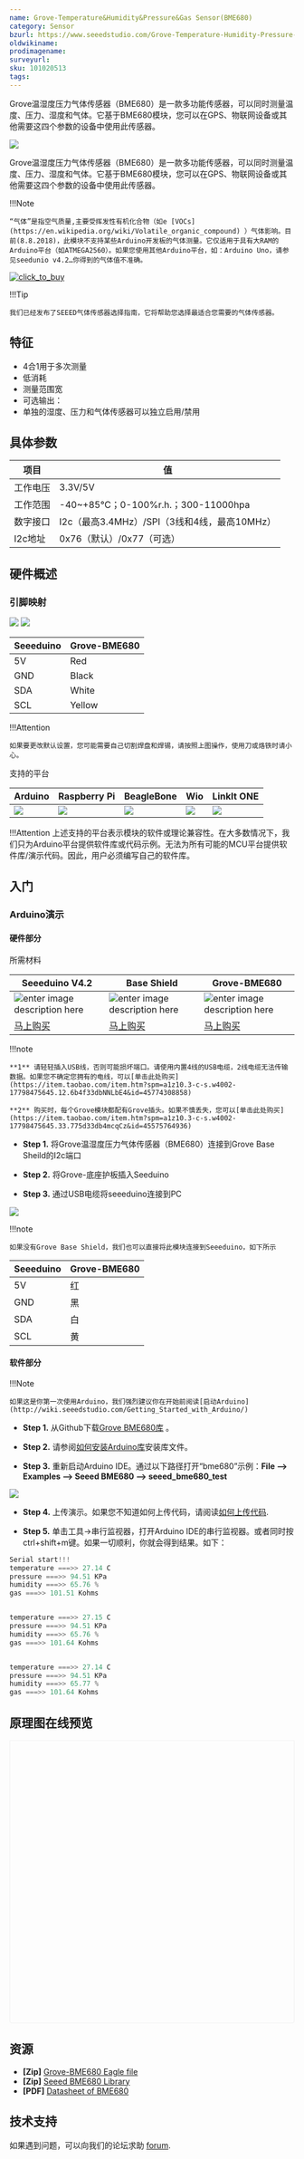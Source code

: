 ```yaml
---
name: Grove-Temperature&Humidity&Pressure&Gas Sensor(BME680)
category: Sensor
bzurl: https://www.seeedstudio.com/Grove-Temperature-Humidity-Pressure-and-Gas-Sensor-BME680.html
oldwikiname: 
prodimagename:
surveyurl: 
sku: 101020513
tags: 
---
```


Grove温湿度压力气体传感器（BME680）是一款多功能传感器，可以同时测量温度、压力、湿度和气体。它基于BME680模块，您可以在GPS、物联网设备或其他需要这四个参数的设备中使用此传感器。
  
![](https://github.com/SeeedDocument/Grove-Temperature-Humidity-Pressure-Gas-Sensor_BME680/raw/master/img/main.jpg)

Grove温湿度压力气体传感器（BME680）是一款多功能传感器，可以同时测量温度、压力、湿度和气体。它基于BME680模块，您可以在GPS、物联网设备或其他需要这四个参数的设备中使用此传感器。

!!!Note

    “气体”是指空气质量,主要受挥发性有机化合物（如e [VOCs](https://en.wikipedia.org/wiki/Volatile_organic_compound) ）气体影响。目前(8.8.2018)，此模块不支持某些Arduino开发板的气体测量。它仅适用于具有大RAM的Arduino平台（如ATMEGA2560）。如果您使用其他Arduino平台，如：Arduino Uno，请参见seedunio v4.2…你得到的气体值不准确。

[![click_to_buy](https://github.com/SeeedDocument/wiki_chinese/raw/master/docs/images/click_to_buy.PNG)](https://www.seeedstudio.com/Grove-Temperature%2C-Humidity%2C-Pressure-and-Gas-Sensor-(BME680)-p-3109.html)

!!!Tip

    我们已经发布了SEEED气体传感器选择指南，它将帮助您选择最适合您需要的气体传感器。

## 特征

- 4合1用于多次测量
- 低消耗
- 测量范围宽
- 可选输出：
- 单独的湿度、压力和气体传感器可以独立启用/禁用

## 具体参数

|项目|值
|----|----|
|工作电压|3.3V/5V
|工作范围|-40~+85℃；0-100%r.h.；300-11000hpa
|数字接口|I2c（最高3.4MHz）/SPI（3线和4线，最高10MHz）
|I2c地址|0x76（默认）/0x77（可选）

## 硬件概述

### 引脚映射

![](https://github.com/SeeedDocument/Grove-Temperature-Humidity-Pressure-Gas-Sensor_BME680/raw/master/img/pin_map.jpg)
![](https://github.com/SeeedDocument/Grove-Temperature-Humidity-Pressure-Gas-Sensor_BME680/raw/master/img/pin_map_back.jpg)

Seeeduino|Grove-BME680
----|----
5V| Red
GND |Black
SDA|White
SCL |Yellow

!!!Attention

    如果要更改默认设置，您可能需要自己切割焊盘和焊锡，请按照上图操作，使用刀或烙铁时请小心。

支持的平台

| Arduino                                                                                             | Raspberry Pi                                                                                             | BeagleBone                                                                                      | Wio                                                                                               | LinkIt ONE                                                                                         |
|-----------------------------------------------------------------------------------------------------|----------------------------------------------------------------------------------------------------------|-------------------------------------------------------------------------------------------------|---------------------------------------------------------------------------------------------------|----------------------------------------------------------------------------------------------------|
| ![](https://raw.githubusercontent.com/SeeedDocument/wiki_english/master/docs/images/arduino_logo.jpg) | ![](https://raw.githubusercontent.com/SeeedDocument/wiki_english/master/docs/images/raspberry_pi_logo_n.jpg) | ![](https://raw.githubusercontent.com/SeeedDocument/wiki_english/master/docs/images/bbg_logo_n.jpg) | ![](https://raw.githubusercontent.com/SeeedDocument/wiki_english/master/docs/images/wio_logo_n.jpg) | ![](https://raw.githubusercontent.com/SeeedDocument/wiki_english/master/docs/images/linkit_logo_n.jpg) |

!!!Attention
    上述支持的平台表示模块的软件或理论兼容性。在大多数情况下，我们只为Arduino平台提供软件库或代码示例。无法为所有可能的MCU平台提供软件库/演示代码。因此，用户必须编写自己的软件库。

## 入门

### Arduino演示

#### 硬件部分

所需材料

| Seeeduino V4.2 | Base Shield| Grove-BME680 |
|--------------|-------------|-----------------|
|![enter image description here](https://raw.githubusercontent.com/SeeedDocument/Grove_Light_Sensor/master/images/gs_1.jpg)|![enter image description here](https://raw.githubusercontent.com/SeeedDocument/Grove_Light_Sensor/master/images/gs_4.jpg)|![enter image description here](https://github.com/SeeedDocument/Grove-Temperature-Humidity-Pressure-Gas-Sensor_BME680/raw/master/img/thumbnail.jpg)|
|[马上购买](https://item.taobao.com/item.htm?spm=a1z10.3-c.w4002-11172317909.9.3ff19e11rndqnS&id=45721222112)|[马上购买](https://item.taobao.com/item.htm?spm=a1z10.3-c.w4002-11172317909.13.3ff19e11ek83a4&id=45754325612)|[马上购买](https://www.seeedstudio.com/Grove-Temperature%2C-Humidity%2C-Pressure-and-Gas-Sensor-(BME680)-p-3109.html)|

!!!note

    **1** 请轻轻插入USB线，否则可能损坏端口。请使用内置4线的USB电缆，2线电缆无法传输数据。如果您不确定您拥有的电线，可以[单击此处购买](https://item.taobao.com/item.htm?spm=a1z10.3-c-s.w4002-17798475645.12.6b4f33dbNNLbE4&id=45774308858)

    **2** 购买时，每个Grove模块都配有Grove插头。如果不慎丢失，您可以[单击此处购买](https://item.taobao.com/item.htm?spm=a1z10.3-c-s.w4002-17798475645.33.775d33db4mcqCz&id=45575764936)

- **Step 1.** 将Grove温湿度压力气体传感器（BME680）连接到Grove Base Sheild的I2c端口

- **Step 2.** 将Grove-底座护板插入Seeduino

- **Step 3.** 通过USB电缆将seeeduino连接到PC

![](https://github.com/SeeedDocument/Grove-Temperature-Humidity-Pressure-Gas-Sensor_BME680/raw/master/img/7.jpg)

!!!note

    如果没有Grove Base Shield，我们也可以直接将此模块连接到Seeeduino，如下所示

| Seeeduino     |  Grove-BME680           |
|---------------|-------------------------|
| 5V            | 红                     |
| GND           | 黑                  |
| SDA           | 白                   |
| SCL           | 黄                 |

#### 软件部分

!!!Note

    如果这是你第一次使用Arduino，我们强烈建议你在开始前阅读[启动Arduino](http://wiki.seeedstudio.com/Getting_Started_with_Arduino/)

- **Step 1.** 从Github下载[Grove BME680库](https://github.com/Seeed-Studio/Seeed_BME680) 。

- **Step 2.**  请参阅[如何安装Arduino库](http://wiki.seeedstudio.com/cn/How_to_install_Arduino_Library/)安装库文件。

- **Step 3.** 重新启动Arduino IDE。通过以下路径打开“bme680”示例：**File --> Examples --> Seeed BME680 --> seeed_bme680_test**

![](https://github.com/SeeedDocument/Grove-Temperature-Humidity-Pressure-Gas-Sensor_BME680/raw/master/img/demo_path.jpg)

- **Step 4.** 上传演示。如果您不知道如何上传代码，请阅读[如何上传代码](http://wiki.seeedstudio.com/cn/Upload_Code/).

- **Step 5.** 单击工具->串行监视器，打开Arduino IDE的串行监视器。或者同时按ctrl+shift+m键。如果一切顺利，你就会得到结果。如下：

```c
Serial start!!!
temperature ===>> 27.14 C
pressure ===>> 94.51 KPa
humidity ===>> 65.76 %
gas ===>> 101.51 Kohms


temperature ===>> 27.15 C
pressure ===>> 94.51 KPa
humidity ===>> 65.76 %
gas ===>> 101.64 Kohms


temperature ===>> 27.14 C
pressure ===>> 94.51 KPa
humidity ===>> 65.77 %
gas ===>> 101.64 Kohms
```


## 原理图在线预览


<div class="altium-ecad-viewer" data-project-src="https://github.com/SeeedDocument/Grove-Temperature-Humidity-Pressure-Gas-Sensor_BME680/raw/master/res/Grove-Temperature-Humidity-Pressure-and-Gas-Sensor_BME680.zip" style="border-radius: 0px 0px 4px 4px; height: 500px; border-style: solid; border-width: 1px; border-color: rgb(241, 241, 241); overflow: hidden; max-width: 1280px; max-height: 700px; box-sizing: border-box;" />
</div>


## 资源

- **[Zip]** [Grove-BME680 Eagle file](https://github.com/SeeedDocument/Grove-Temperature-Humidity-Pressure-Gas-Sensor_BME680/raw/master/res/Grove-Temperature-Humidity-Pressure-and-Gas-Sensor_BME680.zip)
- **[Zip]** [Seeed BME680 Library](https://github.com/SeeedDocument/Grove-Temperature-Humidity-Pressure-Gas-Sensor_BME680/raw/master/res/Seeed_BME680-master.zip)
- **[PDF]** [Datasheet of BME680](https://github.com/SeeedDocument/Grove-Temperature-Humidity-Pressure-Gas-Sensor_BME680/raw/master/res/BME680.pdf)

## 技术支持

如果遇到问题，可以向我们的论坛求助 [forum](https://forum.seeedstudio.com/).
